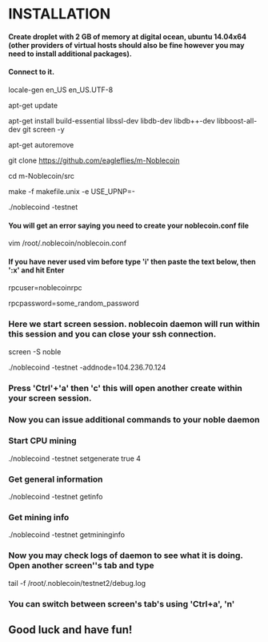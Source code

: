 # INSTALLATION
#### Create droplet with 2 GB of memory at digital ocean, ubuntu 14.04x64 (other providers of virtual hosts should also be fine however you may need to install additional packages).
#### Connect to it.

locale-gen en_US en_US.UTF-8 

apt-get update

apt-get install build-essential libssl-dev libdb-dev libdb++-dev libboost-all-dev git screen -y

apt-get autoremove

git clone https://github.com/eagleflies/m-Noblecoin

cd m-Noblecoin/src

make -f makefile.unix -e USE_UPNP=-

./noblecoind -testnet

#### You will get an error saying you need to create your noblecoin.conf file
vim /root/.noblecoin/noblecoin.conf

#### If you have never used vim before type 'i' then paste the text below, then ':x' and hit Enter
rpcuser=noblecoinrpc

rpcpassword=some_random_password

### Here we start screen session. noblecoin daemon will run within this session and you can close your ssh connection. 
screen -S noble

./noblecoind -testnet -addnode=104.236.70.124
### Press 'Ctrl'+'a' then 'c' this will open another create within your screen session.
### Now you can issue additional commands to your noble daemon
### Start CPU mining
./noblecoind -testnet setgenerate true 4

### Get general information
./noblecoind -testnet getinfo

### Get mining info
./noblecoind -testnet getmininginfo

### Now you may check logs of daemon to see what it is doing. Open another screen''s tab and type
tail -f /root/.noblecoin/testnet2/debug.log

### You can switch between screen's tab's using 'Ctrl+a', 'n' 

## Good luck and have fun!
